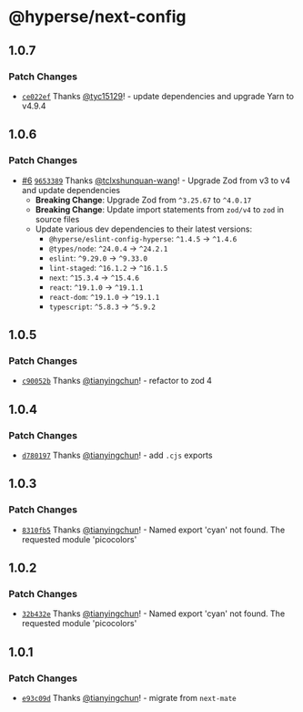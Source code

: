 # @hyperse/next-config

## 1.0.7

### Patch Changes

- [`ce022ef`](https://github.com/hyperse-io/next-config/commit/ce022ef28dc9a41c8b8bc52c906a5aa09bfa8cd9) Thanks [@tyc15129](https://github.com/tyc15129)! - update dependencies and upgrade Yarn to v4.9.4

## 1.0.6

### Patch Changes

- [#6](https://github.com/hyperse-io/next-config/pull/6) [`9653389`](https://github.com/hyperse-io/next-config/commit/96533898dc00f5d5a1227604316f175b34bf3472) Thanks [@tclxshunquan-wang](https://github.com/tclxshunquan-wang)! - Upgrade Zod from v3 to v4 and update dependencies
  - **Breaking Change**: Upgrade Zod from `^3.25.67` to `^4.0.17`
  - **Breaking Change**: Update import statements from `zod/v4` to `zod` in source files
  - Update various dev dependencies to their latest versions:
    - `@hyperse/eslint-config-hyperse`: `^1.4.5` → `^1.4.6`
    - `@types/node`: `^24.0.4` → `^24.2.1`
    - `eslint`: `^9.29.0` → `^9.33.0`
    - `lint-staged`: `^16.1.2` → `^16.1.5`
    - `next`: `^15.3.4` → `^15.4.6`
    - `react`: `^19.1.0` → `^19.1.1`
    - `react-dom`: `^19.1.0` → `^19.1.1`
    - `typescript`: `^5.8.3` → `^5.9.2`

## 1.0.5

### Patch Changes

- [`c90052b`](https://github.com/hyperse-io/next-config/commit/c90052b12794fe5f8a25ab28d919b089b3db4945) Thanks [@tianyingchun](https://github.com/tianyingchun)! - refactor to zod 4

## 1.0.4

### Patch Changes

- [`d780197`](https://github.com/hyperse-io/next-config/commit/d7801977b9b69bac0191f6d5d2de48de52a798de) Thanks [@tianyingchun](https://github.com/tianyingchun)! - add `.cjs` exports

## 1.0.3

### Patch Changes

- [`8310fb5`](https://github.com/hyperse-io/next-config/commit/8310fb545c5ee9e1b4c4a272f559595c8f92f7a7) Thanks [@tianyingchun](https://github.com/tianyingchun)! - Named export 'cyan' not found. The requested module 'picocolors'

## 1.0.2

### Patch Changes

- [`32b432e`](https://github.com/hyperse-io/next-config/commit/32b432e45211c6381ce5ef9861f4854d4fac3262) Thanks [@tianyingchun](https://github.com/tianyingchun)! - Named export 'cyan' not found. The requested module 'picocolors'

## 1.0.1

### Patch Changes

- [`e93c09d`](https://github.com/hyperse-io/next-config/commit/e93c09db37be6847becc6da96a0534b4e892ee5c) Thanks [@tianyingchun](https://github.com/tianyingchun)! - migrate from `next-mate`
